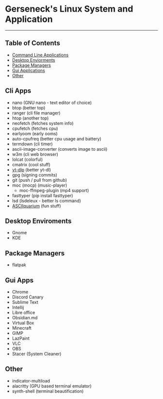 # Gerseneck's Linux System and Application
---

## Table of Contents
- [Command Line Applications](#cli-apps)
- [Desktop Enviorments](#desktop-enviroments)
- [Package Managers](#package-managers)
- [Gui Applications](#gui-apps)
- [Other](#other)

## Cli Apps
- nano (GNU nano - text editor of choice)
- btop (better top)
- ranger (cli file manager)
- htop (another top)
- neofetch (fetches system info)
- cpufetch (fetches cpu)
- earlyoom (early ooms)
- auto-cpufreq (better cpu usage and battery)
- termdown (cli timer)
- ascii-image-converter (converts image to ascii)
- w3m (cli web browser)
- lolcat (colorful)
- cmatrix (cool stuff)
- [yt-dlp](https://github.com/yt-dlp/yt-dlp) (better yt-dl)
- gpg (signing commits)
- git (push / pull from github)
- moc (mocp) (music-player)
	- moc-ffmpeg-plugin (mp4 support)
- fasttyper (pip install fasttyper)
- lsd (lsdeleux - better ls command)
- [ASCIIquarium](https://github.com/cmatsuoka/asciiquarium) (fun stuff)

## Desktop Enviroments
- Gnome
- KDE

## Package Managers
- flatpak

## Gui Apps
- Chrome
- Discord Canary
- Sublime Text
- Intellij
- Libre office
- Obsidian.md
- Virtual Box
- Minecraft
- GIMP
- LazPaint
- VLC
- OBS
- Stacer (System Cleaner)

## Other
- indicator-multiload 
- alacritty (GPU based terminal emulator)
- synth-shell (terminal beautification)
